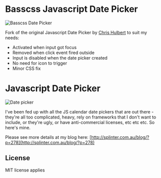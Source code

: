 Basscss Javascript Date Picker
==============================

![Basscss Date Picker](https://s3.amazonaws.com/f.cl.ly/items/3y2D03093e4532380q2e/Image%202015-10-03%20at%2006.37.23.png)

Fork of the original Javascript Date Picker by [Chris Hulbert](https://github.com/chrishulbert) to suit my needs:

- Activated when input got focus
- Removed when click event fired outside
- Input is disabled when the date picker created
- No need for icon to trigger
- Minor CSS fix

Javascript Date Picker
======================

![Date picker](http://i.imgur.com/cnkJQ6B.png)


I've been fed up with all the JS calendar date pickers that are out
there - they're all too complicated, heavy, rely on frameworks that
I don't want to include, or they're ugly, or have anti-commercial
licenses, etc etc etc. So here's mine.

Please see more details at my blog here:
[http://splinter.com.au/blog/?p=278](http://splinter.com.au/blog/?p=278)

## License

MIT license applies
